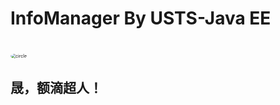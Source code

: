 # InfoManager By USTS-Java EE
# 
<img style="zoom:50%;border-radius:50%" src="http://q1.qlogo.cn/g?b=qq&amp;nk=305887669&amp;s=100" alt="circle">

## 晟，额滴超人！
